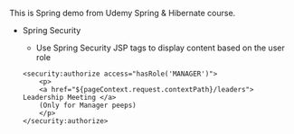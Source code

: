 This is Spring demo from Udemy Spring & Hibernate course.   
- Spring Security 
    - Use Spring Security JSP tags to display content based on the user role

    ```
    <security:authorize access="hasRole('MANAGER')">
        <p>
        <a href="${pageContext.request.contextPath}/leaders"> Leadership Meeting </a>
        (Only for Manager peeps)
        </p>
    </security:authorize>
    ```
       